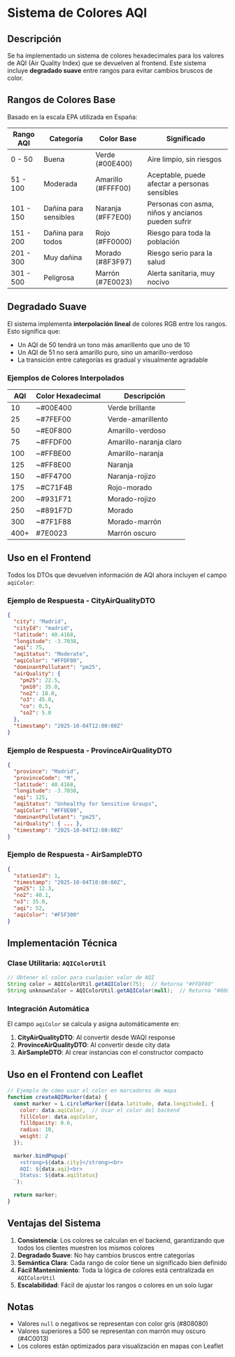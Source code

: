 # Sistema de Colores AQI

## Descripción

Se ha implementado un sistema de colores hexadecimales para los valores de AQI (Air Quality Index) que se devuelven al frontend. Este sistema incluye **degradado suave** entre rangos para evitar cambios bruscos de color.

## Rangos de Colores Base

Basado en la escala EPA utilizada en España:

| Rango AQI | Categoría | Color Base | Significado |
|-----------|-----------|------------|-------------|
| 0 - 50 | Buena | Verde (#00E400) | Aire limpio, sin riesgos |
| 51 - 100 | Moderada | Amarillo (#FFFF00) | Aceptable, puede afectar a personas sensibles |
| 101 - 150 | Dañina para sensibles | Naranja (#FF7E00) | Personas con asma, niños y ancianos pueden sufrir |
| 151 - 200 | Dañina para todos | Rojo (#FF0000) | Riesgo para toda la población |
| 201 - 300 | Muy dañina | Morado (#8F3F97) | Riesgo serio para la salud |
| 301 - 500 | Peligrosa | Marrón (#7E0023) | Alerta sanitaria, muy nocivo |

## Degradado Suave

El sistema implementa **interpolación lineal** de colores RGB entre los rangos. Esto significa que:

- Un AQI de 50 tendrá un tono más amarillento que uno de 10
- Un AQI de 51 no será amarillo puro, sino un amarillo-verdoso
- La transición entre categorías es gradual y visualmente agradable

### Ejemplos de Colores Interpolados

| AQI | Color Hexadecimal | Descripción |
|-----|-------------------|-------------|
| 10 | ~#00E400 | Verde brillante |
| 25 | ~#7FEF00 | Verde-amarillento |
| 50 | ~#E0F800 | Amarillo-verdoso |
| 75 | ~#FFDF00 | Amarillo-naranja claro |
| 100 | ~#FFBE00 | Amarillo-naranja |
| 125 | ~#FF8E00 | Naranja |
| 150 | ~#FF4700 | Naranja-rojizo |
| 175 | ~#C71F4B | Rojo-morado |
| 200 | ~#931F71 | Morado-rojizo |
| 250 | ~#891F7D | Morado |
| 300 | ~#7F1F88 | Morado-marrón |
| 400+ | #7E0023 | Marrón oscuro |

## Uso en el Frontend

Todos los DTOs que devuelven información de AQI ahora incluyen el campo `aqiColor`:

### Ejemplo de Respuesta - CityAirQualityDTO

```json
{
  "city": "Madrid",
  "cityId": "madrid",
  "latitude": 40.4168,
  "longitude": -3.7038,
  "aqi": 75,
  "aqiStatus": "Moderate",
  "aqiColor": "#FFDF00",
  "dominantPollutant": "pm25",
  "airQuality": {
    "pm25": 22.5,
    "pm10": 35.0,
    "no2": 18.0,
    "o3": 45.0,
    "co": 0.5,
    "so2": 5.0
  },
  "timestamp": "2025-10-04T12:00:00Z"
}
```

### Ejemplo de Respuesta - ProvinceAirQualityDTO

```json
{
  "province": "Madrid",
  "provinceCode": "M",
  "latitude": 40.4168,
  "longitude": -3.7038,
  "aqi": 125,
  "aqiStatus": "Unhealthy for Sensitive Groups",
  "aqiColor": "#FF8E00",
  "dominantPollutant": "pm25",
  "airQuality": { ... },
  "timestamp": "2025-10-04T12:00:00Z"
}
```

### Ejemplo de Respuesta - AirSampleDTO

```json
{
  "stationId": 1,
  "timestamp": "2025-10-04T10:00:00Z",
  "pm25": 12.3,
  "no2": 40.1,
  "o3": 35.0,
  "aqi": 52,
  "aqiColor": "#F5F300"
}
```

## Implementación Técnica

### Clase Utilitaria: `AQIColorUtil`

```java
// Obtener el color para cualquier valor de AQI
String color = AQIColorUtil.getAQIColor(75);  // Retorna "#FFDF00"
String unknownColor = AQIColorUtil.getAQIColor(null);  // Retorna "#808080" (gris)
```

### Integración Automática

El campo `aqiColor` se calcula y asigna automáticamente en:

1. **CityAirQualityDTO**: Al convertir desde WAQI response
2. **ProvinceAirQualityDTO**: Al convertir desde city data
3. **AirSampleDTO**: Al crear instancias con el constructor compacto

## Uso en el Frontend con Leaflet

```javascript
// Ejemplo de cómo usar el color en marcadores de mapa
function createAQIMarker(data) {
  const marker = L.circleMarker([data.latitude, data.longitude], {
    color: data.aqiColor,  // Usar el color del backend
    fillColor: data.aqiColor,
    fillOpacity: 0.6,
    radius: 10,
    weight: 2
  });
  
  marker.bindPopup(`
    <strong>${data.city}</strong><br>
    AQI: ${data.aqi}<br>
    Status: ${data.aqiStatus}
  `);
  
  return marker;
}
```

## Ventajas del Sistema

1. **Consistencia**: Los colores se calculan en el backend, garantizando que todos los clientes muestren los mismos colores
2. **Degradado Suave**: No hay cambios bruscos entre categorías
3. **Semántica Clara**: Cada rango de color tiene un significado bien definido
4. **Fácil Mantenimiento**: Toda la lógica de colores está centralizada en `AQIColorUtil`
5. **Escalabilidad**: Fácil de ajustar los rangos o colores en un solo lugar

## Notas

- Valores `null` o negativos se representan con color gris (#808080)
- Valores superiores a 500 se representan con marrón muy oscuro (#4C0013)
- Los colores están optimizados para visualización en mapas con Leaflet

